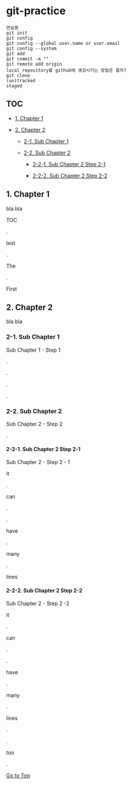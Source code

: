 # git-practice

```
연습용
git init
git config
git config --global user.name or user.email
git config --system
git add
git commit -m ""
git remote add origin
local repository를 github에 생성시키는 방법은 뭘까?
git clone
(un)tracked
staged
```

## TOC

* [1. Chapter 1](#1-Chapter-1)

* [2. Chapter 2](#2-Chapter-2)

    * [2-1. Sub Chapter 1](#2-1-Sub-Chapter-1)
    
    * [2-2. Sub Chapter 2](#2-2-Sub-Chapter-2)
    
        * [2-2-1. Sub Chapter 2 Step 2-1](#2-2-1-Sub-Chapter-2-Step-2-1)
        
        * [2-2-2. Sub Chapter 2 Step 2-2](#2-2-1-Sub-Chapter-2-Step-2-2)

## 1. Chapter 1

bla bla

TOC

.

test

.

The

.

First

## 2. Chapter 2

bla bla

### 2-1. Sub Chapter 1

Sub Chapter 1 - Step 1

.

.

.

.

### 2-2. Sub Chapter 2

Sub Chapter 2 - Step 2

.

#### 2-2-1. Sub Chapter 2 Step 2-1

Sub Chapter 2 - Step 2 - 1

it

.

can

.

.

have

.

many

.

lines

#### 2-2-2. Sub Chapter 2 Step 2-2

Sub Chapter 2 - Step 2 -2

it

.

can

.

.

have

.

many

.

lines

.

.

too

.

[Go to Top](#git-practice)
